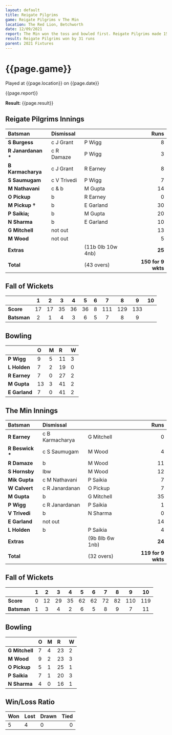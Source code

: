 ```yaml
---
layout: default
title: Reigate Pilgrims
game: Reigate Pilgrims v The Min
location: The Red Lion, Betchworth
date: 12/09/2021
report: The Min won the toss and bowled first. Reigate Pilgrims made 150 for 9 wkts. The Min made 119 all out in reply.
result: Reigate Pilgrims won by 31 runs
parent: 2021 Fixtures
---
```


# {{page.game}}

Played at {{page.location}} on {{page.date}}

{{page.report}}

**Result:** {{page.result}}

## Reigate Pilgrims Innings

| Batsman | Dismissal | | Runs |
|:---|:---|---|---:|
| **S Burgess** | c J Grant | P Wigg | 8 | 
| **R Janardanan &#42;** | c R Damaze | P Wigg | 3 | 
| **B Karmacharya** | c J Grant | R Earney | 8 | 
| **S Saumugam** | c V Trivedi | P Wigg | 7 | 
| **M Nathavani** | c & b | M Gupta | 14 | 
| **O Pickup** | b  | R Earney | 0 | 
| **M Pickup &#8224;** | b | E Garland | 30 | 
| **P Saikia;** | b | M Gupta | 20 | 
| **N Sharma** | b | E Garland | 10 | 
| **G Mitchell** | not out |  | 13 |
| **M Wood** | not out |  | 5 |
| **Extras** | | (11b 0lb 10w 4nb) | **25** | 
| **Total** | | (43 overs) | **150 for 9 wkts** | 

<div class=“fow”>

## Fall of Wickets

| | 1 | 2 | 3 | 4 | 5 | 6 | 7 | 8 | 9 | 10 |
|---|:---:|:---:|:---:|:---:|:---:|:---:|:---:|:---:|:---:|:---:|
| **Score** | 17 | 17 | 35 | 36 | 36 | 8 | 111 | 129 | 133 |  |
| **Batsman** | 2 | 1 | 4 | 3 | 6 | 5 | 7 | 8 | 9 |  |

## Bowling

| | O | M | R | W |
|---|:---|:---|:---|:---|
| **P Wigg** | 9 | 5 | 11 | 3 |
| **L Holden** | 7 | 2 | 19 | 0 |
| **R Earney** | 7 | 0 | 27 | 2 |
| **M Gupta** | 13 | 3 | 41 | 2 |
| **E Garland** | 7 | 0 | 41 | 2 |

## The Min Innings

| Batsman | Dismissal | | Runs |
|:---|:---|---|---:|
| **R Earney** | c B Karmacharya | G Mitchell | 0 | 
| **R Beswick &#42;** | c S Saumugam | M Wood | 4 | 
| **R Damaze** | b | M Wood | 11 | 
| **S Hornsby** | lbw | M Wood | 12 | 
| **Mik Gupta** | c M Nathavani | P Saikia | 7 | 
| **W Calvert** | c R Janardanan | O Pickup | 7 |
| **M Gupta** | b | G Mitchell | 35 | 
| **P Wigg** | c R Janardanan | P Saikia | 1 | 
| **V Trivedi** | b | N Sharma | 0 |
| **E Garland** | not out |  | 14 | 
| **L Holden** | b | P Saikia | 4 |  
| **Extras** | | (9b 8lb 6w 1nb) | **24** | 
| **Total** | | (32 overs) | **119 for 9 wkts** | 

## Fall of Wickets

| | 1 | 2 | 3 | 4 | 5 | 6 | 7 | 8 | 9 | 10 |
|---|:---:|:---:|:---:|:---:|:---:|:---:|:---:|:---:|:---:|:---:|
| **Score** | 0 | 12 | 29 | 35 | 62 | 62 | 72 | 82 | 110 | 119 |
| **Batsman** | 1 | 3 | 4 | 2 | 6 | 5 | 8 | 9 | 7 | 11 | 

## Bowling

| | O | M | R | W |
|---|:---|:---|:---|:---|
| **G Mitchell** | 7 | 4 | 23 | 2 |
| **M Wood** | 9 | 2 | 23 | 3 |
| **O Pickup** | 5 | 1 | 25 | 1 |
| **P Saikia** | 7 | 1 | 20 | 3 |
| **N Sharma** | 4 | 0 | 16 | 1 |

## Win/Loss Ratio

| Won | Lost | Drawn | Tied |
|:---|:---|:---|---:|
| 5 | 4 | 0 | 0 |